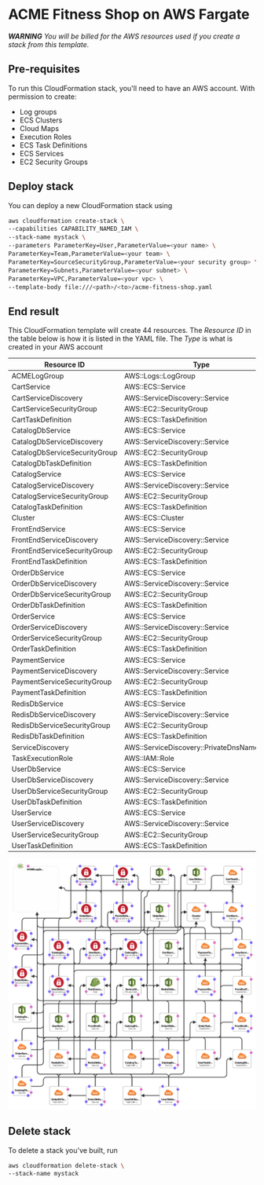 # ACME Fitness Shop on AWS Fargate

***WARNING** You will be billed for the AWS resources used if you create a stack from this template.*

## Pre-requisites

To run this CloudFormation stack, you'll need to have an AWS account. With permission to create:

* Log groups
* ECS Clusters
* Cloud Maps
* Execution Roles
* ECS Task Definitions
* ECS Services
* EC2 Security Groups

## Deploy stack

You can deploy a new CloudFormation stack using

```bash
aws cloudformation create-stack \
--capabilities CAPABILITY_NAMED_IAM \
--stack-name mystack \
--parameters ParameterKey=User,ParameterValue=<your name> \
ParameterKey=Team,ParameterValue=<your team> \
ParameterKey=SourceSecurityGroup,ParameterValue=<your security group> \
ParameterKey=Subnets,ParameterValue=<your subnet> \
ParameterKey=VPC,ParameterValue=<your vpc> \
--template-body file:///<path>/<to>/acme-fitness-shop.yaml
```

## End result

This CloudFormation template will create 44 resources. The _Resource ID_ in the table below is how it is listed in the YAML file. The _Type_ is what is created in your AWS account

| Resource ID                   | Type                                       |
|-------------------------------|--------------------------------------------|
| ACMELogGroup                  | AWS::Logs::LogGroup                        |
| CartService                   | AWS::ECS::Service                          |
| CartServiceDiscovery          | AWS::ServiceDiscovery::Service             |
| CartServiceSecurityGroup      | AWS::EC2::SecurityGroup                    |
| CartTaskDefinition            | AWS::ECS::TaskDefinition                   |
| CatalogDbService              | AWS::ECS::Service                          |
| CatalogDbServiceDiscovery     | AWS::ServiceDiscovery::Service             |
| CatalogDbServiceSecurityGroup | AWS::EC2::SecurityGroup                    |
| CatalogDbTaskDefinition       | AWS::ECS::TaskDefinition                   |
| CatalogService                | AWS::ECS::Service                          |
| CatalogServiceDiscovery       | AWS::ServiceDiscovery::Service             |
| CatalogServiceSecurityGroup   | AWS::EC2::SecurityGroup                    |
| CatalogTaskDefinition         | AWS::ECS::TaskDefinition                   |
| Cluster                       | AWS::ECS::Cluster                          |
| FrontEndService               | AWS::ECS::Service                          |
| FrontEndServiceDiscovery      | AWS::ServiceDiscovery::Service             |
| FrontEndServiceSecurityGroup  | AWS::EC2::SecurityGroup                    |
| FrontEndTaskDefinition        | AWS::ECS::TaskDefinition                   |
| OrderDbService                | AWS::ECS::Service                          |
| OrderDbServiceDiscovery       | AWS::ServiceDiscovery::Service             |
| OrderDbServiceSecurityGroup   | AWS::EC2::SecurityGroup                    |
| OrderDbTaskDefinition         | AWS::ECS::TaskDefinition                   |
| OrderService                  | AWS::ECS::Service                          |
| OrderServiceDiscovery         | AWS::ServiceDiscovery::Service             |
| OrderServiceSecurityGroup     | AWS::EC2::SecurityGroup                    |
| OrderTaskDefinition           | AWS::ECS::TaskDefinition                   |
| PaymentService                | AWS::ECS::Service                          |
| PaymentServiceDiscovery       | AWS::ServiceDiscovery::Service             |
| PaymentServiceSecurityGroup   | AWS::EC2::SecurityGroup                    |
| PaymentTaskDefinition         | AWS::ECS::TaskDefinition                   |
| RedisDbService                | AWS::ECS::Service                          |
| RedisDbServiceDiscovery       | AWS::ServiceDiscovery::Service             |
| RedisDbServiceSecurityGroup   | AWS::EC2::SecurityGroup                    |
| RedisDbTaskDefinition         | AWS::ECS::TaskDefinition                   |
| ServiceDiscovery              | AWS::ServiceDiscovery::PrivateDnsNamespace |
| TaskExecutionRole             | AWS::IAM::Role                             |
| UserDbService                 | AWS::ECS::Service                          |
| UserDbServiceDiscovery        | AWS::ServiceDiscovery::Service             |
| UserDbServiceSecurityGroup    | AWS::EC2::SecurityGroup                    |
| UserDbTaskDefinition          | AWS::ECS::TaskDefinition                   |
| UserService                   | AWS::ECS::Service                          |
| UserServiceDiscovery          | AWS::ServiceDiscovery::Service             |
| UserServiceSecurityGroup      | AWS::EC2::SecurityGroup                    |
| UserTaskDefinition            | AWS::ECS::TaskDefinition                   |

![chart](./cf-template.png)

## Delete stack

To delete a stack you've built, run

```bash
aws cloudformation delete-stack \
--stack-name mystack
```
